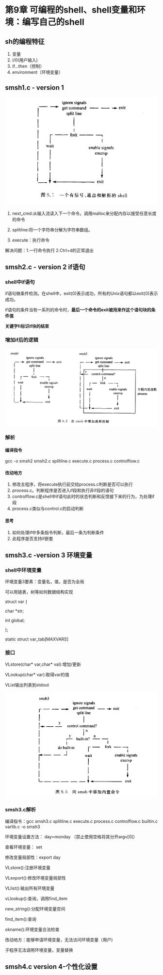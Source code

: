 # 第9章 可编程的shell、shell变量和环境：编写自己的shell

## sh的编程特征

1. 变量
2. I/0(用户输入)
3. if...then（控制）
4. environment（环境变量）

## smsh1.c - version 1

![shellLogic](./Pic/smsh1)

1. next_cmd:从输入流读入下一个命令。调用malloc来分配内存以接受任意长度的命令

2. splitline:将一个字符串分解为字符串数组。

3. execute：执行命令

   

解决问题：1.一行命令执行
2.Ctrl+d的正常退出

## smsh2.c - version 2   if语句

### shell中if语句

if语句做条件检测。在shell中，exit(0)表示成功，所有的Unix语句都以exit(0)表示成功。

if语句的条件当有一系列的命令时，**最后一个命令的exit被用来作这个语句块的条件值**

**关键字fi标识if块的结束**

### 增加if后的逻辑

![image-20230228110355817](./Pic/smsh2)

### 解析

#### 编译指令

gcc -o smsh2 smsh2.c splitline.c execute.c process.c controlflow.c

#### 改动地方

1. 修改主程序，将execute执行前交给process.c判断是否可以执行
2. process.c。判断程序是否进入if段和执行非if段的语句
3. controlflow.c是shell中if语句此时的状态判断和反馈接下来的行为，为处理if段
4. process.c类似与control.c的启动判断

#### 思考

1. 如何处理if中多条指令判断，最后一条为判断条件
2. 此程序是否支持if嵌套

## smsh3.c -version 3 环境变量

### shell中环境变量

环境变量3要素：变量名，值，是否为全局

可以用链表，树等如何数据结构实现

struct var {

char *str;

int global;

};

static struct var_tab[MAXVARS]

### 接口

VLstore(char* var,char* val):增加/更新

VLookup(char* var):取得var的值

VList输出列表到stdout

![smsh3](./Pic/smsh3)

### smsh3.c解析

编译指令：gcc smsh3.c splitline.c execute.c process.c controlflow.c builtin.c varlib.c -o smsh3

环境变量设置方法： day=monday	（禁止使用空格将其分开argv[0]）

查看环境变量： set

修改变量局部性：export day

VLstore():注册环境变量

VLexport():修改环境变量局部性

VLlist():输出所有环境变量

vLlookup():查询，调用find_item

new_string():分配环境变量空间

find_item():查询

okname():环境变量合法检查



改动地方：能够申请环境变量，无法访问环境变量（用户)

子程序无法调用环境变量，变量替换



## smsh4.c version 4-个性化设置

